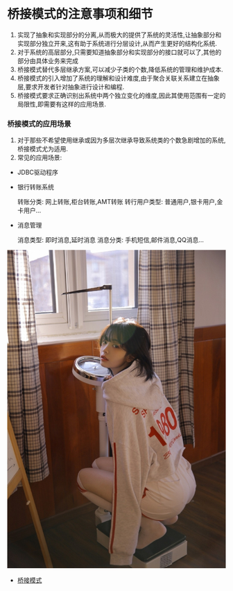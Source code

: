 # 桥接模式的注意事项和细节

1. 实现了抽象和实现部分的分离,从而极大的提供了系统的灵活性,让抽象部分和实现部分独立开来,这有助于系统进行分层设计,从而产生更好的结构化系统.
2. 对于系统的高层部分,只需要知道抽象部分和实现部分的接口就可以了,其他的部分由具体业务来完成
3. 桥接模式替代多层继承方案,可以减少子类的个数,降低系统的管理和维护成本.
4. 桥接模式的引入增加了系统的理解和设计难度,由于聚合关联关系建立在抽象层,要求开发者针对抽象进行设计和编程.
5. 桥接模式要求正确识别出系统中两个独立变化的维度,因此其使用范围有一定的局限性,即需要有这样的应用场景.


### 桥接模式的应用场景

1. 对于那些不希望使用继承或因为多层次继承导致系统类的个数急剧增加的系统,桥接模式尤为适用.
2. 常见的应用场景:
- JDBC驱动程序
- 银行转账系统

    转账分类: 网上转账,柜台转账,AMT转账
    转行用户类型: 普通用户,银卡用户,金卡用户...
- 消息管理

    消息类型: 即时消息,延时消息
    消息分类: 手机短信,邮件消息,QQ消息...    
    
    

![](./img/mm/meizi10.jpg)
    

- [桥接模式](https://www.runoob.com/design-pattern/bridge-pattern.html)